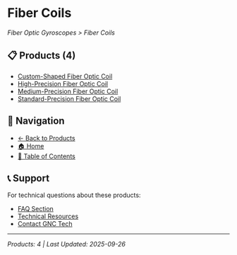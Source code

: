# Fiber Coils

*Fiber Optic Gyroscopes > Fiber Coils*

## 📋 Products (4)

- [Custom-Shaped Fiber Optic Coil](fiber-coil-custom-hxg46xy.md)
- [High-Precision Fiber Optic Coil](fiber-coil-hxg46jg.md)
- [Medium-Precision Fiber Optic Coil](fiber-coil-hxg46jz.md)
- [Standard-Precision Fiber Optic Coil](fiber-coil-hxg46jd.md)

## 🔗 Navigation

- [← Back to Products](../../../README.md)
- [🏠 Home](../../../../README.md)
- [📑 Table of Contents](../../../../Table-of-Contents.md)

## 📞 Support

For technical questions about these products:
- [FAQ Section](../../../../faq/README.md)
- [Technical Resources](../../../../resources/README.md)
- [Contact GNC Tech](https://www.gnc-tech.com/contact)

---
*Products: 4 | Last Updated: 2025-09-26*

